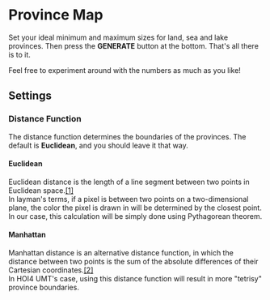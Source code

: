 ﻿# Province Map

Set your ideal minimum and maximum sizes for land, sea and lake provinces. Then press the **GENERATE** button at the bottom. That's all there is to it.

Feel free to experiment around with the numbers as much as you like!

## Settings

### Distance Function

The distance function determines the boundaries of the provinces. The default is **Euclidean**, and you should leave it that way.

#### Euclidean

Euclidean distance is the length of a line segment between two points in Euclidean space.[[1]](https://wikiless.org/wiki/Euclidean_distance?lang=en) \
In layman's terms, if a pixel is between two points on a two-dimensional plane, the color the pixel is drawn in will be determined by the closest point. In our case, this calculation will be simply done using Pythagorean theorem.

#### Manhattan

Manhattan distance is an alternative distance function, in which the distance between two points is the sum of the absolute differences of their Cartesian coordinates.[[2]](https://wikiless.org/wiki/Taxicab_geometry?lang=en) \
In HOI4 UMT's case, using this distance function will result in more "tetrisy" province boundaries.
